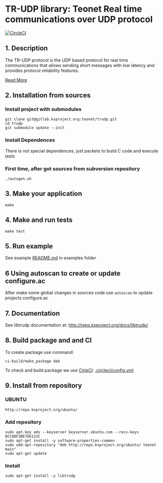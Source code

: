 # TR-UDP library: Teonet Real time communications over UDP protocol

[![CircleCI](https://circleci.com/gh/teonet-co/trudp.svg?style=svg)](https://circleci.com/gh/teonet-co/trudp)

## 1. Description

The TR-UDP protocol is the UDP based protocol for real time communications that 
allows sending short messages with low latency and provides protocol reliability 
features.

[Read More](https://gitlab.ksproject.org/teonet/teonet/wikis/tr-udp)

## 2. Installation from sources

### Install project with submodules

    git clone git@gitlab.ksproject.org:teonet/trudp.git
    cd trudp
    git submodule update --init


### Install Dependences

There is not special dependences, just packets to build C code and execute tests 

### First time, after got sources from subversion repository

    ./autogen.sh


## 3. Make your application 

    make


## 4. Make and run tests

    make test


## 5. Run example
    
See example [README.md](examples/README.md) in examples folder


## 6 Using autoscan to create or update configure.ac

After make some global changes in sources code use ```autoscan``` to update projects 
configure.ac


## 7. Documentation

See libtrudp documentation at: http://repo.ksproject.org/docs/libtrudp/


## 8. Build package and and CI

To create package use command:

    ci-build/make_package deb

To check and build package we use [CirleCI](https://circleci.com):  [.circleci/config.yml](.circleci/config.yml)

    
## 9. Install from repository

### UBUNTU

    http://repo.ksproject.org/ubuntu/
    
### Add repository

    sudo apt-key adv --keyserver keyserver.ubuntu.com --recv-keys 8CC88F3BE7D6113C
    sudo apt-get install -y software-properties-common
    sudo add-apt-repository "deb http://repo.ksproject.org/ubuntu/ teonet main"
    sudo apt-get update

### Install

    sudo apt-get install -y libtrudp
